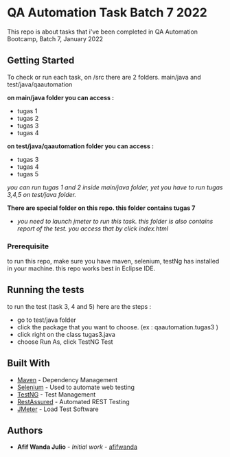# QA Automation Task Batch 7 2022

This repo is about tasks that i've been completed in QA Automation Bootcamp, Batch 7, January 2022

## Getting Started

To check or run each task, on /src there are 2 folders. main/java and test/java/qaautomation

**on main/java folder you can access :**
- tugas 1 
- tugas 2
- tugas 3
- tugas 4

**on test/java/qaautomation folder you can access :**
- tugas 3
- tugas 4
- tugas 5

*you can run tugas 1 and 2 inside main/java folder, yet you have to run tugas 3,4,5 on test/java folder.*

**There are special folder on this repo. this folder contains tugas 7**

- *you need to launch jmeter to run this task. this folder is also contains report of the test. you access that by click index.html*

### Prerequisite

to run this repo, make sure you have maven, selenium, testNg has installed in your machine.
this repo works best in Eclipse IDE.


## Running the tests

to run the test (task 3, 4 and 5) here are the steps : 
- go to test/java folder
- click the package that you want to choose. (ex : qaautomation.tugas3 )
- click right on the class tugas3.java
- choose Run As, click TestNG Test

## Built With

* [Maven](https://maven.apache.org/) - Dependency Management
* [Selenium](https://www.selenium.dev/) - Used to automate web testing
* [TestNG](https://testng.org/doc/) - Test Management
* [RestAssured](https://rest-assured.io/) - Automated REST Testing
* [JMeter](https://jmeter.apache.org/) - Load Test Software

## Authors

* **Afif Wanda Julio** - *Initial work* - [afifwanda](https://github.com/afifwanda)


